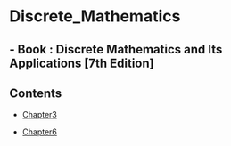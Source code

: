# **Discrete_Mathematics**

## - **Book** : Discrete Mathematics and Its Applications [7th Edition]

## Contents

- [Chapter3](dm3.md)

- [Chapter6](dm6.md)
